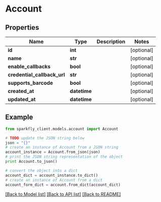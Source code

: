 # Account


## Properties
Name | Type | Description | Notes
------------ | ------------- | ------------- | -------------
**id** | **int** |  | [optional] 
**name** | **str** |  | [optional] 
**enable_callbacks** | **bool** |  | [optional] 
**credential_callback_url** | **str** |  | [optional] 
**supports_barcode** | **bool** |  | [optional] 
**created_at** | **datetime** |  | [optional] 
**updated_at** | **datetime** |  | [optional] 

## Example

```python
from sparkfly_client.models.account import Account

# TODO update the JSON string below
json = "{}"
# create an instance of Account from a JSON string
account_instance = Account.from_json(json)
# print the JSON string representation of the object
print Account.to_json()

# convert the object into a dict
account_dict = account_instance.to_dict()
# create an instance of Account from a dict
account_form_dict = account.from_dict(account_dict)
```
[[Back to Model list]](../README.md#documentation-for-models) [[Back to API list]](../README.md#documentation-for-api-endpoints) [[Back to README]](../README.md)


